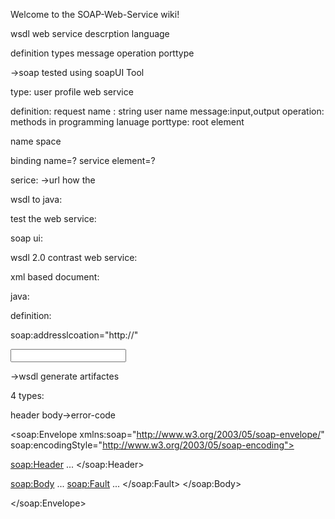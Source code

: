 Welcome to the SOAP-Web-Service wiki!

wsdl 
web service descrption language

definition
types
message
operation
porttype

->soap tested using soapUI Tool


type: user profile web service

definition:
request name : string user name
message:input,output
operation: methods in programming lanuage
porttype: root element 

name space

binding  name=?
service element=?

serice:
->url how the 

wsdl to  java:

test the web service:

soap ui:

wsdl 2.0 contrast web service:

xml based document:

java:

definition:

soap:addresslcoation="http://"

<binding name="tempratue" type="tns:temperatureconvertpr">

<port type="temperatur convertor">

<operations name="celsiustofaragin">

<input message="tns:celsiustofaren">
<output message="tns:celsutofaremresponse>

</opertion>


<message>
<part name="tns:celsiustofaren">
</message>

<types>
<xsd:schema>

<types>
<xsd:schema>
<xsd:import namespace="http://ws.craryon.com/" schema location="http://localhost:8081/tempconv?xsd=1"/>
</xsd:schema>
<types>

->wsdl generate artifactes


4 types:

<envelope>
header
body->error-code
</envelope>



<?xml version="1.0"?>

<soap:Envelope
xmlns:soap="http://www.w3.org/2003/05/soap-envelope/"
soap:encodingStyle="http://www.w3.org/2003/05/soap-encoding">

<soap:Header>
...
</soap:Header>

<soap:Body>
...
  <soap:Fault>
  ...
  </soap:Fault>
</soap:Body>

</soap:Envelope>





